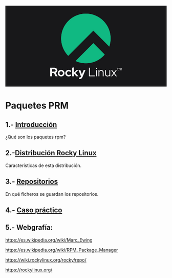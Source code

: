 ![Rockymagen](/img/rockymagen.png)
# Paquetes PRM
## 1.- [Introducción](Introduccion.md)

¿Qué son los paquetes rpm?

## 2.-[Distribución Rocky Linux](Caracteristicas.md)

Características de esta distribución.

## 3.- [Repositorios](repo.md)

En qué ficheros se guardan los repositorios.

## 4.- [Caso práctico](https://www.youtube.com/watch?v=wqf-CAEM64k)

## 5.- Webgrafía:

https://es.wikipedia.org/wiki/Marc_Ewing

https://es.wikipedia.org/wiki/RPM_Package_Manager

https://wiki.rockylinux.org/rocky/repo/

https://rockylinux.org/
